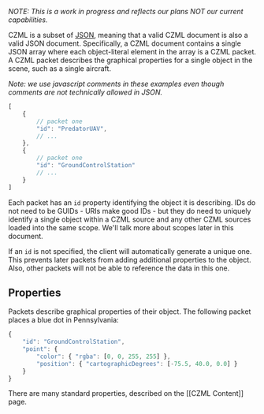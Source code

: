 _NOTE: This is a work in progress and reflects our plans NOT our current capabilities._

CZML is a subset of [JSON](http://www.json.org), meaning that a valid CZML document is also a valid JSON document.  Specifically, a CZML document contains a single JSON array where each object-literal element in the array is a CZML packet.  A CZML packet describes the graphical properties for a single object in the scene, such as a single aircraft.

_Note: we use javascript comments in these examples even though comments are not technically allowed in JSON._

```javascript
[
    {
        // packet one
        "id": "PredatorUAV",
        // ...
    },
    {
        // packet one
        "id": "GroundControlStation"
        // ...
    }
]
```

Each packet has an `id` property identifying the object it is describing.  IDs do not need to be GUIDs - URIs make good IDs - but they do need to uniquely identify a single object within a CZML source and any other CZML sources loaded into the same scope. We'll talk more about scopes later in this document.

If an `id` is not specified, the client will automatically generate a unique one. This prevents later packets from adding additional properties to the object. Also, other packets will not be able to reference the data in this one.

## Properties

Packets describe graphical properties of their object.  The following packet places a blue dot in Pennsylvania:

```javascript
{
    "id": "GroundControlStation",
    "point": {
        "color": { "rgba": [0, 0, 255, 255] },
        "position": { "cartographicDegrees": [-75.5, 40.0, 0.0] }
    }
}
```

There are many standard properties, described on the [[CZML Content]] page.